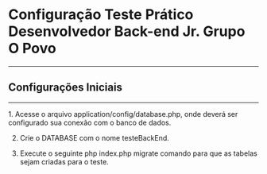 <h1>Configuração Teste Prático Desenvolvedor Back-end Jr. Grupo O Povo</h1>
<hr>
<h2>Configurações Iniciais</h2>
<hr>
 1. Acesse o arquivo application/config/database.php, onde deverá ser configurado sua conexão com o banco de dados.

 2. Crie o DATABASE com o nome testeBackEnd.

 3. Execute o seguinte php index.php migrate comando para que as tabelas sejam criadas para o teste.